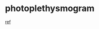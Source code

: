 # photoplethysmogram

[ref](https://ichi.pro/keitai-denwa-no-kamera-to-furatta-o-shiyoshite-shinpakusu-o-sokuteisuru-268576447801130)

